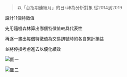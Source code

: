 > 以「台指期連續月」的日k棒為分析對象
> 從2014到2019

設計11個特徵值

先用隨機森林算出哪個特徵值較具代表性

再逐一畫出每個特徵值為交易訊號時的各自累計損益

並將停損考慮進去以優化績效

![圖一](https://i.imgur.com/iGbtcQf.png)

![圖二](https://i.imgur.com/4agYC0P.png)

